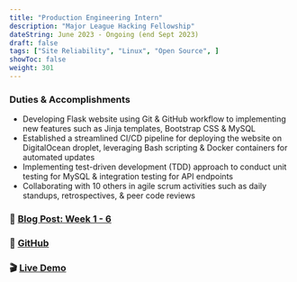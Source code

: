 ```yaml
---
title: "Production Engineering Intern"
description: "Major League Hacking Fellowship"
dateString: June 2023 - Ongoing (end Sept 2023)
draft: false
tags: ["Site Reliability", "Linux", "Open Source", ]
showToc: false
weight: 301
--- 
```


### Duties & Accomplishments

- Developing Flask website using Git & GitHub workflow to implementing new features such as Jinja templates, Bootstrap CSS & MySQL 
- Established a streamlined CI/CD pipeline for deploying the website on DigitalOcean droplet, leveraging Bash scripting & Docker containers for automated updates
- Implementing test-driven development (TDD) approach to conduct unit testing for MySQL & integration testing for API endpoints
- Collaborating with 10 others in agile scrum activities such as daily standups, retrospectives, & peer code reviews

### 🔗 [Blog Post: Week 1 - 6](https://gabrielaliera.github.io/blog/mlh-week1-6/)
### 🔗 [GitHub](https://github.com/gabrielaliera/ProductionEngineer-portfolio)
### 🎬 [Live Demo](https://gabrielaliera.duckdns.org/)